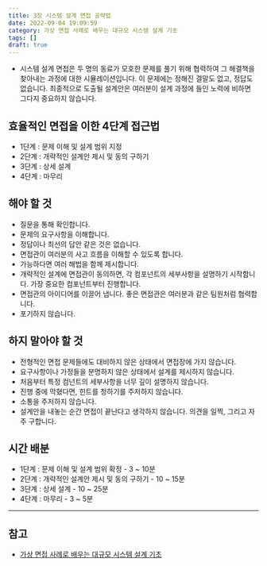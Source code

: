 ```yaml
---
title: 3장 시스템 설계 면접 공략법
date: 2022-09-04 19:09:59
category: 가상 면접 사례로 배우는 대규모 시스템 설계 기초
tags: []
draft: true
---
```


- 시스템 설계 면접은 두 명의 동료가 모호한 문제를 풀기 위해 협력하여 그 해결책을 찾아내는 과정에 대한 시뮬레이션입니다. 이 문제에는 정해진 결말도 없고, 정답도 없습니다. 최종적으로 도출될 설계안은 여러분이 설계 과정에 들인 노력에 비하면 그다지 중요하지 않습니다.

## 효율적인 면접을 이한 4단계 접근법

- 1단계 : 문제 이해 및 설계 범위 지정
- 2단계 : 개략적인 설계안 제시 및 동의 구하기
- 3단계 : 상세 설계
- 4단계 : 마무리

## 해야 할 것

- 질문을 통해 확인합니다.
- 문제의 요구사항을 이해합니다.
- 정답이나 최선의 답안 같은 것은 없습니다.
- 면접관이 여러분의 사고 흐름을 이해할 수 있도록 합니다.
- 가능하다면 여러 해법을 함께 제시합니다.
- 개략적인 설계에 면접관이 동의하면, 각 컴포넌트의 세부사항을 설명하기 시작합니다. 가장 중요한 컴포넌트부터 진행합니다.
- 면접관의 아이디어를 이끌어 냅니다. 좋은 면접관은 여러분과 같은 팀원처럼 협력합니다.
- 포기하지 않습니다.

## 하지 말아야 할 것

- 전형적인 면접 문제들에도 대비하지 않은 상태에서 면접장에 가지 않습니다.
- 요구사항이나 가정들을 분명하지 않은 상태에서 설계를 제시하지 않습니다.
- 처음부터 특정 컴넌트의 세부사항을 너무 깊이 설명하지 않습니다.
- 진행 중에 막혔다면, 힌트를 청하기를 주저하지 않습니다.
- 소통을 주저하지 않습니다.
- 설계안을 내놓는 순간 면접이 끝난다고 생각하지 않습니다. 의견을 일찍, 그리고 자주 구합니다.

## 시간 배분

- 1단계 : 문제 이해 및 설계 범위 확정 - 3 ~ 10분
- 2단계 : 개략적인 설계안 제시 및 동의 구하기 - 10 ~ 15분
- 3단계 : 상세 설계 - 10 ~ 25분
- 4단계 : 마무리 - 3 ~ 5분

---

## 참고

- [가상 면접 사례로 배우는 대규모 시스템 설계 기초](http://www.kyobobook.co.kr/product/detailViewKor.laf?mallGb=KOR&ejkGb=KOR&barcode=9788966263158)
